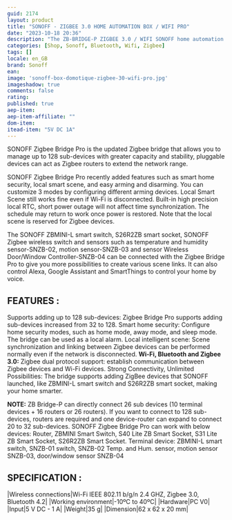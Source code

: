 ```yaml
---
guid: 2174
layout: product 
title: "SONOFF - ZIGBEE 3.0 HOME AUTOMATION BOX / WIFI PRO"
date: "2023-10-18 20:36"
description: "The ZB-BRIDGE-P ZIGBEE 3.0 / WIFI SONOFF home automation box allows you to control your connected home remotely and create scenes."
categories: [Shop, Sonoff, Bluetooth, Wifi, Zigbee]
tags: []
locale: en_GB
brand: Sonoff
ean: 
image: 'sonoff-box-domotique-zigbee-30-wifi-pro.jpg'
imageshadow: true
comments: false
rating:  
published: true
aep-item: 
aep-item-affiliate: ""
dom-item:
itead-item: "5V DC 1A"
---
```


SONOFF Zigbee Bridge Pro is the updated Zigbee bridge that allows you to manage up to 128 sub-devices with greater capacity and stability, pluggable devices can act as Zigbee routers to extend the network range.

SONOFF Zigbee Bridge Pro recently added features such as smart home security, local smart scene, and easy arming and disarming. You can customize 3 modes by configuring different arming devices. Local Smart Scene still works fine even if Wi-Fi is disconnected. Built-in high precision local RTC, short power outage will not affect time synchronization. The schedule may return to work once power is restored. Note that the local scene is reserved for Zigbee devices.

The SONOFF ZBMINI-L smart switch, S26R2ZB smart socket, SONOFF Zigbee wireless switch and sensors such as temperature and humidity sensor-SNZB-02, motion sensor-SNZB-03 and sensor Wireless Door/Window Controller-SNZB-04 can be connected with the Zigbee Bridge Pro to give you more possibilities to create various scene links. It can also control Alexa, Google Assistant and SmartThings to control your home by voice.

## FEATURES :

Supports adding up to 128 sub-devices: Zigbee Bridge Pro supports adding sub-devices increased from 32 to 128.
Smart home security: Configure home security modes, such as home mode, away mode, and sleep mode. The bridge can be used as a local alarm.
Local intelligent scene: Scene synchronization and linking between Zigbee devices can be performed normally even if the network is disconnected.
**Wi-Fi, Bluetooth and Zigbee 3.0:** Zigbee dual protocol support: establish communication between Zigbee devices and Wi-Fi devices.
Strong Connectivity, Unlimited Possibilities: The bridge supports adding ZigBee devices that SONOFF launched, like ZBMINI-L smart switch and S26R2ZB smart socket, making your home smarter.

**NOTE:** ZB Bridge-P can directly connect 26 sub devices (10 terminal devices + 16 routers or 26 routers).
If you want to connect to 128 sub-devices, routers are required and one device-router can expand to connect 20 to 32 sub-devices.
SONOFF Zigbee Bridge Pro can work with below devices: Router, ZBMINI Smart Switch, S40 Lite ZB Smart Socket, S31 Lite ZB Smart Socket, S26R2ZB Smart Socket. Terminal device: ZBMINI-L smart switch, SNZB-01 switch, SNZB-02 Temp. and Hum. sensor, motion sensor SNZB-03, door/window sensor SNZB-04

## SPECIFICATION :

|Wireless connections|Wi-Fi IEEE 802.11 b/g/n 2.4 GHZ, Zigbee 3.0, Bluetooth 4.2|
|Working environment|-10ºC to 40ºC|
|Hardware|PC V0|
|Input|5 V DC - 1 A|
|Weight|35 g|
|Dimension|62 x 62 x 20 mm|


